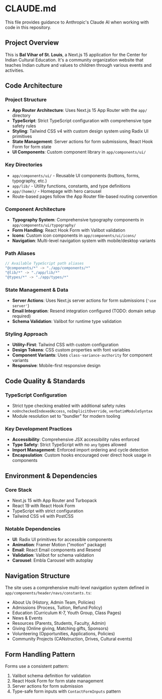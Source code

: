 # CLAUDE.md

This file provides guidance to Anthropic's Claude AI when working with code in this repository.

## Project Overview

This is **Bal Vihar of St. Louis**, a Next.js 15 application for the Center for Indian Cultural Education. It's a community organization website that teaches Indian culture and values to children through various events and activities.

## Code Architecture

### Project Structure

- **App Router Architecture**: Uses Next.js 15 App Router with the `app/` directory
- **TypeScript**: Strict TypeScript configuration with comprehensive type safety rules
- **Styling**: Tailwind CSS v4 with custom design system using Radix UI primitives
- **State Management**: Server actions for form submissions, React Hook Form for form state
- **UI Components**: Custom component library in `app/components/ui/`

### Key Directories

- `app/components/ui/` - Reusable UI components (buttons, forms, typography, etc.)
- `app/lib/` - Utility functions, constants, and type definitions
- `app/(home)/` - Homepage with hero carousel
- Route-based pages follow the App Router file-based routing convention

### Component Architecture

- **Typography System**: Comprehensive typography components in `app/components/ui/typography/`
- **Form Handling**: React Hook Form with Valibot validation
- **Icons**: Custom icon components in `app/components/ui/icons/`
- **Navigation**: Multi-level navigation system with mobile/desktop variants

### Path Aliases

```typescript
// Available TypeScript path aliases
"@components/*" -> "./app/components/*"
"@lib/*" -> "./app/lib/*"
"@types/*" -> "./app/types/*"
```

### State Management & Data

- **Server Actions**: Uses Next.js server actions for form submissions (`'use server'`)
- **Email Integration**: Resend integration configured (TODO: domain setup required)
- **Schema Validation**: Valibot for runtime type validation

### Styling Approach

- **Utility-First**: Tailwind CSS with custom configuration
- **Design Tokens**: CSS custom properties with font variables
- **Component Variants**: Uses `class-variance-authority` for component variants
- **Responsive**: Mobile-first responsive design

## Code Quality & Standards

### TypeScript Configuration

- Strict type checking enabled with additional safety rules
- `noUncheckedIndexedAccess`, `noImplicitOverride`, `verbatimModuleSyntax`
- Module resolution set to "bundler" for modern tooling

### Key Development Practices

- **Accessibility**: Comprehensive JSX accessibility rules enforced
- **Type Safety**: Strict TypeScript with no `any` types allowed
- **Import Management**: Enforced import ordering and cycle detection
- **Encapsulation**: Custom hooks encouraged over direct hook usage in components

## Environment & Dependencies

### Core Stack

- Next.js 15 with App Router and Turbopack
- React 19 with React Hook Form
- TypeScript with strict configuration
- Tailwind CSS v4 with PostCSS

### Notable Dependencies

- **UI**: Radix UI primitives for accessible components
- **Animation**: Framer Motion ("motion" package)
- **Email**: React Email components and Resend
- **Validation**: Valibot for schema validation
- **Carousel**: Embla Carousel with autoplay

## Navigation Structure

The site uses a comprehensive multi-level navigation system defined in `app/components/header/navs/constants.ts`:

- About Us (History, Admin Team, Policies)
- Admissions (Process, Tuition, Refund Policy)
- Education (Curriculum K-7, Youth Group, Class Pages)
- News & Events
- Resources (Parents, Students, Faculty, Admin)
- Giving (Online giving, Matching gifts, Sponsors)
- Volunteering (Opportunities, Applications, Policies)
- Community Projects (CANstruction, Drives, Cultural events)

## Form Handling Pattern

Forms use a consistent pattern:

1. Valibot schema definition for validation
2. React Hook Form for form state management
3. Server actions for form submission
4. Type-safe form inputs with `ContactFormInputs` pattern
